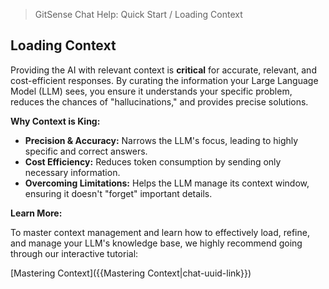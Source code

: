 <!--
Component: Quick Start - Loading Context
Block-UUID: ebf58a97-c83d-41dd-ae16-82bc5c67e760
Parent-UUID: N/A
Version: 1.0.0
Description: Quick start guide explaining the importance of context and directing users to the interactive tutorial.
Language: Markdown
Created-at: 2025-07-29T23:06:13.181Z
Authors: Gemini 2.5 Flash Thinking (v1.0.0)
-->


> GitSense Chat Help: Quick Start / Loading Context

## Loading Context

Providing the AI with relevant context is **critical** for accurate, relevant, and cost-efficient responses. By curating the information your Large Language Model (LLM) sees, you ensure it understands your specific problem, reduces the chances of "hallucinations," and provides precise solutions.

**Why Context is King:**
*   **Precision & Accuracy:** Narrows the LLM's focus, leading to highly specific and correct answers.
*   **Cost Efficiency:** Reduces token consumption by sending only necessary information.
*   **Overcoming Limitations:** Helps the LLM manage its context window, ensuring it doesn't "forget" important details.

**Learn More:**

To master context management and learn how to effectively load, refine, and manage your LLM's knowledge base, we highly recommend going through our interactive tutorial:

[Mastering Context]({{Mastering Context|chat-uuid-link}})
